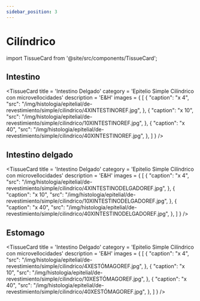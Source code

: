 ```yaml
---
sidebar_position: 3
---
```


# Cilíndrico

import TissueCard from '@site/src/components/TissueCard';

## Intestino
<TissueCard
  title = 'Intestino Delgado'
  category = 'Epitelio Simple Cilíndrico con microvellocidades'
  description = 'E&H'
  images = {
    [
      {
        "caption": "x 4",
        "src": "/img/histologia/epitelial/de-revestimiento/simple/cilindrico/4XINTESTINOREF.jpg",
      },
      {
        "caption": "x 10",
        "src": "/img/histologia/epitelial/de-revestimiento/simple/cilindrico/10XINTESTINOREF.jpg",
      },
      {
        "caption": "x 40",
        "src": "/img/histologia/epitelial/de-revestimiento/simple/cilindrico/40XINTESTINOREF.jpg",
      },
    ]
  }
/>

## Intestino delgado


<TissueCard
  title = 'Intestino Delgado'
  category = 'Epitelio Simple Cilíndrico con microvellocidades'
  description = 'E&H'
  images = {
    [
      {
        "caption": "x 4",
        "src": "/img/histologia/epitelial/de-revestimiento/simple/cilindrico/4XINTESTINODELGADOREF.jpg",
      },
      {
        "caption": "x 10",
        "src": "/img/histologia/epitelial/de-revestimiento/simple/cilindrico/10XINTESTINODELGADOREF.jpg",
      },
      {
        "caption": "x 40",
        "src": "/img/histologia/epitelial/de-revestimiento/simple/cilindrico/40XINTESTINODELGADOREF.jpg",
      },
    ]
  }
/>

## Estomago

<TissueCard
  title = 'Intestino Delgado'
  category = 'Epitelio Simple Cilíndrico con microvellocidades'
  description = 'E&H'
  images = {
    [
      {
        "caption": "x 4",
        "src": "/img/histologia/epitelial/de-revestimiento/simple/cilindrico/4XESTÓMAGOREF.jpg",
      },
      {
        "caption": "x 10",
        "src": "/img/histologia/epitelial/de-revestimiento/simple/cilindrico/10XESTÓMAGOREF.jpg",
      },
      {
        "caption": "x 40",
        "src": "/img/histologia/epitelial/de-revestimiento/simple/cilindrico/40XESTÓMAGOREF.jpg",
      },
    ]
  }
/>


